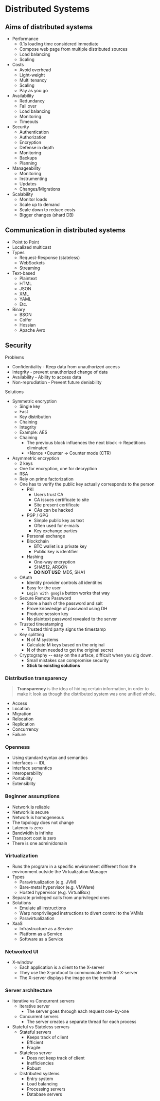 Distributed Systems
================

## Aims of distributed systems
* Performance
	* 0.1s loading time considered immediate
	* Compose web page from multiple distributed sources
	* Load balancing
	* Scaling
* Costs
	* Avoid overhead
	* Light-weight
	* Multi tenancy
	* Scaling
	* Pay as you go
* Availability
	* Redundancy
	* Fail over
	* Load balancing
	* Monitoring
	* Timeouts
* Security
	* Authentication
	* Authorization
	* Encryption
	* Defense in depth
	* Monitoring
	* Backups
	* Planning
* Manageability
	* Monitoring
	* Instrumenting
	* Updates
	* Changes/Migrations
* Scalability
	* Monitor loads
	* Scale up to demand
	* Scale down to reduce costs
	* Bigger changes (shard DB)

## Communication in distributed systems
* Point to Point
* Localized multicast
* Types
	* Request-Response (stateless)
	* WebSockets
	* Streaming
* Text-based
	* Plaintext
	* HTML
	* JSON
	* XML
	* YAML
	* Etc.
* Binary
	* BSON
	* Colfer
	* Hessian
	* Apache Avro

## Security

Problems

* Confidentiality - Keep data from unauthorized access
* Integrity - prevent unauthorized change of data
* Availability - Ability to access data
* Non-reprudiation - Prevent future deniability

Solutions

* Symmetric encryption
	* Single key
	* Fast
	* Key distribution
	* Chaining
	* Integrity
	* Example: AES
	* Chaining
		* The previous block influences the next block -> Repetitions eliminated
		* +Nonce +Counter -> Counter mode (CTR)
* Asymmetric encryption
	* 2 keys
	* One for encryption, one for decryption
	* RSA
	* Rely on prime factorization
	* One has to verify the public key actually corresponds to the person
		* PKI
			* Users trust CA
			* CA issues certificate to site
			* Site present certificate
			* CAs can be hacked
		* PGP / GPG
			* Simple public key as text
			* Often used for e-mails
			* Key exchange parties
		* Personal exchange
		* Blockchain
			* BTC wallet is a private key
			* Public key is identifier
		* Hashing
			* One-way encryption
			* SHA512, ARGON
			* **DO NOT USE:** MD5, SHA1
	* OAuth
		* Identity provider controls all identities
		* Easy for the user
		* `Login with google` button works that way
	* Secure Remote Password
		* Store a hash of the password and salt
		* Prove knowledge of password using DH
		* Produce session key
		* No plaintext password revealed to the server
	* Trusted timestamping
		* Trusted third party signs the timestamp
	* Key splitting
		* N of M systems
		* Calculate M keys based on the original
		* N of them needed to get the original secret
	* Cryptography -- easy on the surface, difficult when you dig down.
		* Small mistakes can compromise security
		* **Stick to existing solutions**

### Distribution transparency

> **Transparency** is the idea of hiding certain information, in order to make it look as though the distributed system was one unified whole.

* Access
* Location
* Migration
* Relocation
* Replication
* Concurrency
* Failure

### Openness

* Using standard syntax and semantics
* Interfaces -- IDL
* Interface semantics
* Interoperability
* Portability
* Extensiblity

### Beginner assumptions

* Network is reliable
* Network is secure
* Network is homogeneous
* The topology does not change
* Latency is zero
* Bandwidth is infinite
* Transport cost is zero
* There is one admin/domain 

### Virtualization

* Runs the program in a specific environment different from the environment outside the Virtualization Manager
* Types
	* Paravirtualization (e.g. JVM)
	* Bare-metal hypervisor (e.g. VMWare)
	* Hosted hypervisor (e.g. VirtualBox)
* Separate privileged calls from unprivileged ones
* Solutions
	* Emulate all instructions
	* Warp nonprivileged instructions to divert control to the VMMs
	* Paravirtualization
* XaaS
	* Infrastructure as a Service
	* Platform as a Service
	* Software as a Service

### Networked UI

* X-window
	* Each application is a client to the X-server
	* They use the X-protocol to communicate with the X-server
	* The X-server displays the image on the terminal

### Server architecture

* Iterative vs Concurrent servers
	* Iterative server
		* The server goes through each request one-by-one
	* Concurrent servers
		* The server creates a separate thread for each process
* Stateful vs Stateless servers
	* Stateful servers
		* Keeps track of client
		* Efficient
		* Fragile
	* Stateless server
		* Does not keep track of client
		* Inefficiencies
		* Robust
	* Distributed systems
		* Entry system
		* Load balancing
		* Processing servers
		* Database servers
